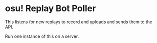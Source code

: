 # osu! Replay Bot Poller

This listens for new replays to record and uploads and sends them to the API.

Run one instance of this on a server.
